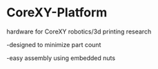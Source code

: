 # CoreXY-Platform
hardware for CoreXY robotics/3d printing research 

-designed to minimize part count

-easy assembly using embedded nuts
